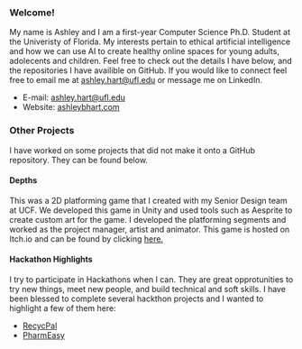 ### Welcome!

My name is Ashley and I am a first-year Computer Science Ph.D. Student at the Univeristy of Florida. My interests pertain to ethical artificial intelligence and how we can use AI to create healthy online spaces for young adults, adolecents and children. Feel free to check out the details I have below, and the repositories I have availible on GitHub. If you would like to connect feel free to email me at [ashley.hart@ufl.edu](mailto:ashley.hart@ufl.edu) or message me on LinkedIn.

- E-mail: ashley.hart@ufl.edu
- Website: [ashleybhart.com](https://ashleybhart.com/)

### Other Projects 
I have worked on some projects that did not make it onto a GitHub repository. They can be found below.

#### Depths
This was a 2D platforming game that I created with my Senior Design team at UCF. We developed this game in Unity and used tools such as Aesprite to create custom art for the game. I developed the platforming segments and worked as the project manager, artist and animator. This game is hosted on Itch.io and can be found by clicking [here.](https://potatoslayer1738.itch.io/depths)

#### Hackathon Highlights
I try to participate in Hackathons when I can. They are great opprotunities to try new things, meet new people, and build technical and soft skills. I have been blessed to complete several hackthon projects and I wanted to highlight a few of them here: 
- [RecycPal](https://devpost.com/software/recycpal)
- [PharmEasy](https://devpost.com/software/pharmeasy)
